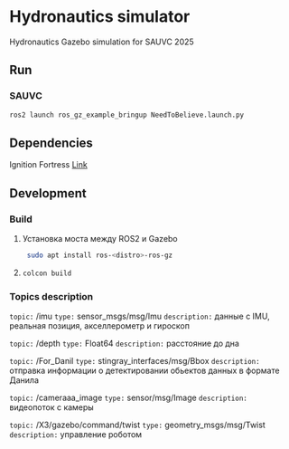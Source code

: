 # Hydronautics simulator
Hydronautics Gazebo simulation for SAUVC 2025

## Run

### SAUVC
```bash
ros2 launch ros_gz_example_bringup NeedToBelieve.launch.py
```

## Dependencies

Ignition Fortress
[Link](https://gazebosim.org/docs/fortress/install/)

## Development

### Build
1. 	
	Установка моста между ROS2 и Gazebo
   ```sh
    sudo apt install ros-<distro>-ros-gz
    ```
3.
    ```sh
    colcon build
    ```

### Topics description

`topic:` /imu
`type:` sensor_msgs/msg/Imu
`description:` данные с IMU, реальная позиция, акселлерометр и гироскоп

`topic:` /depth
`type:` Float64
`description:` расстояние до дна

`topic:` /For_Danil
`type:` stingray_interfaces/msg/Bbox
`description:` отправка информации о детектировании обьектов данных в формате Данила

`topic:` /cameraaa_image
`type:` sensor/msg/Image
`description:` видеопоток с камеры

`topic:` /X3/gazebo/command/twist
`type:` geometry_msgs/msg/Twist
`description:` управление роботом


